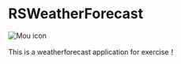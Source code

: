 # RSWeatherForecast

![Mou icon](https://avatars0.githubusercontent.com/u/13641317?v=3&s=460)

This is a weatherforecast application for exercise！
